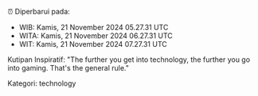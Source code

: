 ⏰ Diperbarui pada:
- WIB: Kamis, 21 November 2024 05.27.31 UTC
- WITA: Kamis, 21 November 2024 06.27.31 UTC
- WIT: Kamis, 21 November 2024 07.27.31 UTC

Kutipan Inspiratif:
"The further you get into technology, the further you go into gaming. That's the general rule."


Kategori: technology

